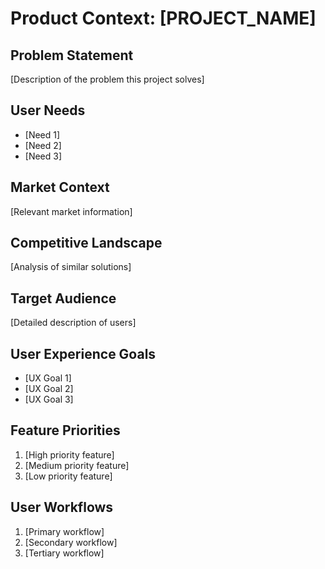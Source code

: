 # Product Context: [PROJECT_NAME]

## Problem Statement
[Description of the problem this project solves]

## User Needs
- [Need 1]
- [Need 2]
- [Need 3]

## Market Context
[Relevant market information]

## Competitive Landscape
[Analysis of similar solutions]

## Target Audience
[Detailed description of users]

## User Experience Goals
- [UX Goal 1]
- [UX Goal 2]
- [UX Goal 3]

## Feature Priorities
1. [High priority feature]
2. [Medium priority feature]
3. [Low priority feature]

## User Workflows
1. [Primary workflow]
2. [Secondary workflow]
3. [Tertiary workflow]